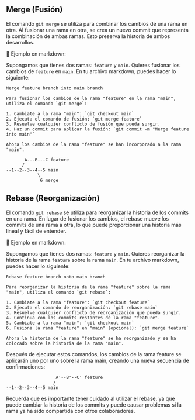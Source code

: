 ## Merge (Fusión)
El comando `git merge` se utiliza para combinar los cambios de una rama en otra. Al fusionar una rama en otra, se crea un nuevo commit que representa la combinación de ambas ramas. Esto preserva la historia de ambos desarrollos.

📝 Ejemplo en markdown:

Supongamos que tienes dos ramas: `feature` y `main`. Quieres fusionar los cambios de `feature` en `main`. En tu archivo markdown, puedes hacer lo siguiente:

```
Merge feature branch into main branch

Para fusionar los cambios de la rama "feature" en la rama "main", utiliza el comando `git merge`:

1. Cambiate a la rama "main": `git checkout main`
2. Ejecuta el comando de fusión: `git merge feature`
3. Resuelve cualquier conflicto de fusión que pueda surgir.
4. Haz un commit para aplicar la fusión: `git commit -m "Merge feature into main"`

Ahora los cambios de la rama "feature" se han incorporado a la rama "main".
```

```
       A---B---C feature
      /
--1--2--3--4--5 main
            \
             6 merge
```

## Rebase (Reorganización)
El comando `git rebase` se utiliza para reorganizar la historia de los commits en una rama. En lugar de fusionar los cambios, el rebase mueve los commits de una rama a otra, lo que puede proporcionar una historia más lineal y fácil de entender.

📝 Ejemplo en markdown:

Supongamos que tienes dos ramas: `feature` y `main`. Quieres reorganizar la historia de la rama `feature` sobre la rama `main`. En tu archivo markdown, puedes hacer lo siguiente:

```
Rebase feature branch onto main branch

Para reorganizar la historia de la rama "feature" sobre la rama "main", utiliza el comando `git rebase`:

1. Cambiate a la rama "feature": `git checkout feature`
2. Ejecuta el comando de reorganización: `git rebase main`
3. Resuelve cualquier conflicto de reorganización que pueda surgir.
4. Continua con los commits restantes de la rama "feature".
5. Cambiate a la rama "main": `git checkout main`
6. Fusiona la rama "feature" en "main" (opcional): `git merge feature`

Ahora la historia de la rama "feature" se ha reorganizado y se ha colocado sobre la historia de la rama "main".
```
Después de ejecutar estos comandos, los cambios de la rama feature se aplicarán uno por uno sobre la rama main, creando una nueva secuencia de confirmaciones:

```
                   A'--B'--C' feature
                  /
--1--2--3--4--5 main
```

Recuerda que es importante tener cuidado al utilizar el rebase, ya que puede cambiar la historia de los commits y puede causar problemas si la rama ya ha sido compartida con otros colaboradores.
